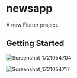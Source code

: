 # newsapp

A new Flutter project.

## Getting Started

![Screenshot_1721054704](https://github.com/user-attachments/assets/bcac5d2f-76b0-48b0-b472-99bfadad46d0)


![Screenshot_1721054717](https://github.com/user-attachments/assets/bfb1c182-4d6c-4e50-84a8-bc8f27410409)
